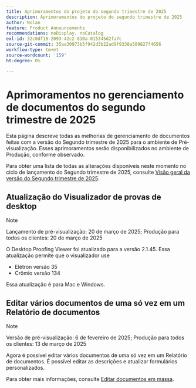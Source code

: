 ```yaml
---
title: Aprimoramentos do projeto do segundo trimestre de 2025
description: Aprimoramentos do projeto do segundo trimestre de 2025
author: Nolan
feature: Product Announcements
recommendations: noDisplay, noCatalog
exl-id: 32c0df18-2093-42c2-810a-015345d2fa7c
source-git-commit: 35aa30973b5f942d3b22ad9f9338a509827f4656
workflow-type: tm+mt
source-wordcount: '159'
ht-degree: 0%

---
```


# Aprimoramentos no gerenciamento de documentos do segundo trimestre de 2025

Esta página descreve todas as melhorias de gerenciamento de documentos feitas com a versão do Segundo trimestre de 2025 para o ambiente de Pré-visualização. Esses aprimoramentos serão disponibilizados no ambiente de Produção, conforme observado.

Para obter uma lista de todas as alterações disponíveis neste momento no ciclo de lançamento do Segundo trimestre de 2025, consulte [Visão geral da versão do Segundo trimestre de 2025](/help/quicksilver/product-announcements/product-releases/25-q2-release-activity/25-q2-release-overview.md).

## Atualização do Visualizador de provas de desktop

>[!NOTE]
>
>Lançamento de pré-visualização: 20 de março de 2025; Produção para todos os clientes: 20 de março de 2025

O Desktop Proofing Viewer foi atualizado para a versão 2.1.45. Essa atualização permite que o visualizador use

* Elétron versão 35
* Crômio versão 134

Essa atualização é para Mac e Windows.

## Editar vários documentos de uma só vez em um Relatório de documentos

>[!NOTE]
>
>Versão de pré-visualização: 6 de fevereiro de 2025; Produção para todos os clientes: 13 de março de 2025

Agora é possível editar vários documentos de uma só vez em um Relatório de documentos. É possível editar as descrições e atualizar formulários personalizados.

Para obter mais informações, consulte [Editar documentos em massa](/help/quicksilver/documents/managing-documents/bulk-edit-documents.md).
